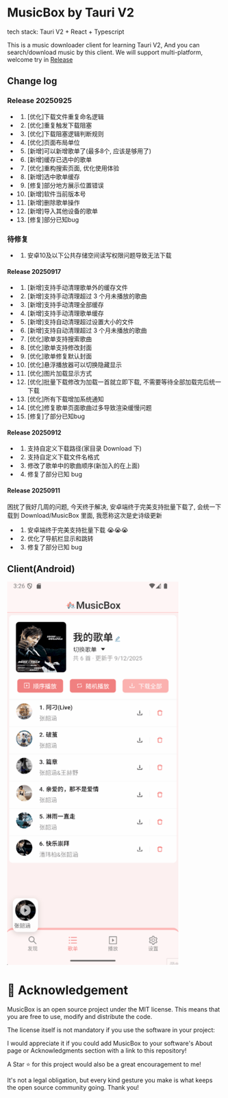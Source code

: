 # MusicBox by Tauri V2

tech stack: Tauri V2 + React + Typescript

This is a music downloader client for learning Tauri V2, And you can search/download music by this client.
We will support multi-platform, welcome try in [Release](https://github.com/KrisShin/musicbox/releases)

## Change log

### Release 20250925
- 1. [优化]下载文件重复命名逻辑 
- 2. [优化]重复触发下载阻塞 
- 3. [优化]下载阻塞逻辑判断规则
- 4. [优化]页面布局单位
- 5. [新增]可以新增歌单了(最多8个, 应该是够用了)
- 6. [新增]缓存已选中的歌单
- 7. [优化]重构搜索页面, 优化使用体验
- 8. [新增]选中歌单缓存
- 9. [修复]部分地方展示位置错误
- 10. [新增]软件当前版本号
- 11. [新增]删除歌单操作
- 12. [新增]导入其他设备的歌单
- 13. [修复]部分已知bug

### 待修复
- 1. 安卓10及以下公共存储空间读写权限问题导致无法下载

#### Release 20250917

- 1. [新增]支持手动清理歌单外的缓存文件
- 2. [新增]支持手动清理超过 3 个月未播放的歌曲
- 3. [新增]支持手动清理全部缓存
- 4. [新增]支持手动清理歌单缓存
- 5. [新增]支持自动清理超过设置大小的文件
- 6. [新增]支持自动清理超过 3 个月未播放的歌曲
- 7. [优化]歌单支持搜索歌曲
- 8. [优化]歌单支持修改封面
- 9. [优化]歌单修复默认封面
- 10. [优化]悬浮播放器可以切换隐藏显示
- 11. [优化]图片加载显示方式
- 12. [优化]批量下载修改为加载一首就立即下载, 不需要等待全部加载完后统一下载
- 13. [优化]所有下载增加系统通知
- 14. [优化]修复歌单页面歌曲过多导致渲染缓慢问题
- 15. [修复]了部分已知bug

#### Release 20250912

- 1. 支持自定义下载路径(家目录 Download 下)
- 2. 支持自定义下载文件名格式
- 3. 修改了歌单中的歌曲顺序(新加入的在上面)
- 4. 修复了部分已知 bug

#### Release 20250911

困扰了我好几周的问题, 今天终于解决, 安卓端终于完美支持批量下载了, 会统一下载到 Download/MusicBox 里面, 我愿称这次是史诗级更新

- 1. 安卓端终于完美支持批量下载 😭😭😭
- 2. 优化了导航栏显示和跳转
- 3. 修复了部分已知 bug

## Client(Android)

<img src="/assets/example.gif" width="400px" alt="Desktop client">

# 🌟 Acknowledgement

MusicBox is an open source project under the MIT license. This means that you are free to use, modify and distribute the code.

The license itself is not mandatory if you use the software in your project:

I would appreciate it if you could add MusicBox to your software's About page or Acknowledgments section with a link to this repository!

A Star ⭐ for this project would also be a great encouragement to me!

It's not a legal obligation, but every kind gesture you make is what keeps the open source community going. Thank you!
